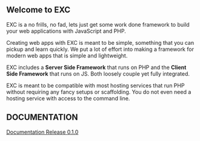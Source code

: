 ## Welcome to EXC ##

EXC is a no frills, no fad, lets just get some work done framework to build your web applications with JavaScript and PHP.

Creating web apps with EXC is meant to be simple, something that you can pickup and learn quickly. We put a lot of effort into making a framework for modern web apps that is simple and lightweight.

EXC includes a **Server Side Framework** that runs on PHP and the **Client Side Framework** that runs on JS. Both loosely couple yet fully integrated.

EXC is meant to be compatible with most hosting services that run PHP without requiring any fancy setups or scaffolding. You do not even need a hosting service with access to the command line.


## DOCUMENTATION ##

[Documentation Release 0.1.0](./0.1.0/doc_index.md)<BR>
